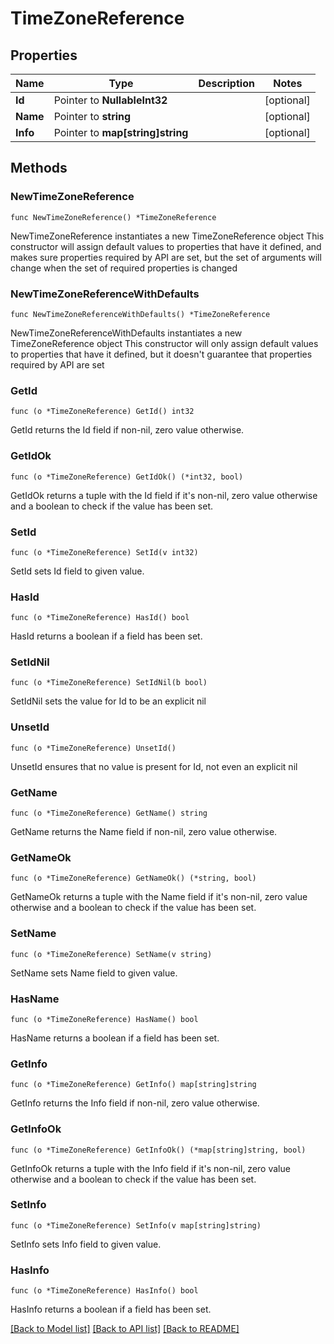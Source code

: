 # TimeZoneReference

## Properties

Name | Type | Description | Notes
------------ | ------------- | ------------- | -------------
**Id** | Pointer to **NullableInt32** |  | [optional] 
**Name** | Pointer to **string** |  | [optional] 
**Info** | Pointer to **map[string]string** |  | [optional] 

## Methods

### NewTimeZoneReference

`func NewTimeZoneReference() *TimeZoneReference`

NewTimeZoneReference instantiates a new TimeZoneReference object
This constructor will assign default values to properties that have it defined,
and makes sure properties required by API are set, but the set of arguments
will change when the set of required properties is changed

### NewTimeZoneReferenceWithDefaults

`func NewTimeZoneReferenceWithDefaults() *TimeZoneReference`

NewTimeZoneReferenceWithDefaults instantiates a new TimeZoneReference object
This constructor will only assign default values to properties that have it defined,
but it doesn't guarantee that properties required by API are set

### GetId

`func (o *TimeZoneReference) GetId() int32`

GetId returns the Id field if non-nil, zero value otherwise.

### GetIdOk

`func (o *TimeZoneReference) GetIdOk() (*int32, bool)`

GetIdOk returns a tuple with the Id field if it's non-nil, zero value otherwise
and a boolean to check if the value has been set.

### SetId

`func (o *TimeZoneReference) SetId(v int32)`

SetId sets Id field to given value.

### HasId

`func (o *TimeZoneReference) HasId() bool`

HasId returns a boolean if a field has been set.

### SetIdNil

`func (o *TimeZoneReference) SetIdNil(b bool)`

 SetIdNil sets the value for Id to be an explicit nil

### UnsetId
`func (o *TimeZoneReference) UnsetId()`

UnsetId ensures that no value is present for Id, not even an explicit nil
### GetName

`func (o *TimeZoneReference) GetName() string`

GetName returns the Name field if non-nil, zero value otherwise.

### GetNameOk

`func (o *TimeZoneReference) GetNameOk() (*string, bool)`

GetNameOk returns a tuple with the Name field if it's non-nil, zero value otherwise
and a boolean to check if the value has been set.

### SetName

`func (o *TimeZoneReference) SetName(v string)`

SetName sets Name field to given value.

### HasName

`func (o *TimeZoneReference) HasName() bool`

HasName returns a boolean if a field has been set.

### GetInfo

`func (o *TimeZoneReference) GetInfo() map[string]string`

GetInfo returns the Info field if non-nil, zero value otherwise.

### GetInfoOk

`func (o *TimeZoneReference) GetInfoOk() (*map[string]string, bool)`

GetInfoOk returns a tuple with the Info field if it's non-nil, zero value otherwise
and a boolean to check if the value has been set.

### SetInfo

`func (o *TimeZoneReference) SetInfo(v map[string]string)`

SetInfo sets Info field to given value.

### HasInfo

`func (o *TimeZoneReference) HasInfo() bool`

HasInfo returns a boolean if a field has been set.


[[Back to Model list]](../README.md#documentation-for-models) [[Back to API list]](../README.md#documentation-for-api-endpoints) [[Back to README]](../README.md)


